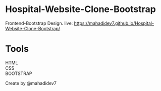 # Hospital-Website-Clone-Bootstrap
Frontend-Bootstrap Design.
live: https://mahadidev7.github.io/Hospital-Website-Clone-Bootstrap/

Tools
=============
HTML <br/>
CSS <br/>
BOOTSTRAP <br/>

Create by @mahadidev7
